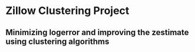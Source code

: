 # Zillow Clustering Project
## Minimizing logerror and improving the zestimate using clustering algorithms